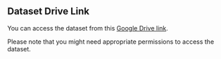 ## Dataset Drive Link

You can access the dataset from this [Google Drive link](https://drive.google.com/file/d/1WqG0S2r1GM_Rcyg2vQmFJ5pypc4EksGB/view).

Please note that you might need appropriate permissions to access the dataset.

